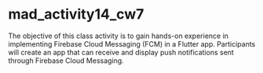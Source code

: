 # mad_activity14_cw7

The objective of this class activity is to gain hands-on experience in implementing Firebase Cloud Messaging (FCM) in a Flutter app. Participants will create an app that can receive and display push notifications sent through Firebase Cloud Messaging.
